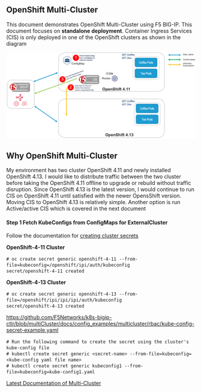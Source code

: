 ## OpenShift Multi-Cluster

This document demonstrates OpenShift Multi-Cluster using F5 BIG-IP. This document focuses on **standalone deployment**. Container Ingress Services (CIS) is only deployed in one of the OpenShift clusters as shown in the diagram

![architecture](https://github.com/mdditt2000/openshift-4-11/blob/main/mulit-cluster/diagram/2023-06-14_15-14-41.png)

## Why OpenShift Multi-Cluster

My environment has two cluster OpenShift 4.11 and newly installed OpenShift 4.13. I would like to distribute traffic between the two cluster before taking the OpenShift 4.11 offline to upgrade or rebuild without traffic disruption. Since OpenShift 4.13 is the latest version, I would continue to run CIS on OpenShift 4.11 until satisfied with the newer OpensShift version. Moving CIS to OpenShift 4.13 is relatively simple. Another option is run Active/active CIS which is covered in the next document

#### Step 1 Fetch KubeConfigs from ConfigMaps for ExternalCluster

Follow the documentation for [creating cluster secrets](https://github.com/F5Networks/k8s-bigip-ctlr/tree/multiCluster/docs/config_examples/multicluster/rbac)

**OpenShift-4-11 Cluster**

```
# oc create secret generic openshift-4-11 --from-file=kubeconfig=/openshift/ipi/auth/kubeconfig
secret/openshift-4-11 created

```

**OpenShift-4-13 Cluster**

```
# oc create secret generic openshift-4-13 --from-file=/openshift/ipi/ipi/ipi/auth/kubeconfig
secret/openshift-4-13 created

```

https://github.com/F5Networks/k8s-bigip-ctlr/blob/multiCluster/docs/config_examples/multicluster/rbac/kube-config-secret-example.yaml


```
# Run the following command to create the secret using the cluster's kube-config file
# kubectl create secret generic <secret-name> --from-file=kubeconfig=<kube-config yaml file name>
# kubectl create secret generic kubeconfig1 --from-file=kubeconfig=kube-config1.yaml
```

[Latest Documentation of Multi-Cluster](https://github.com/F5Networks/k8s-bigip-ctlr/tree/multiCluster/docs/config_examples/multicluster)